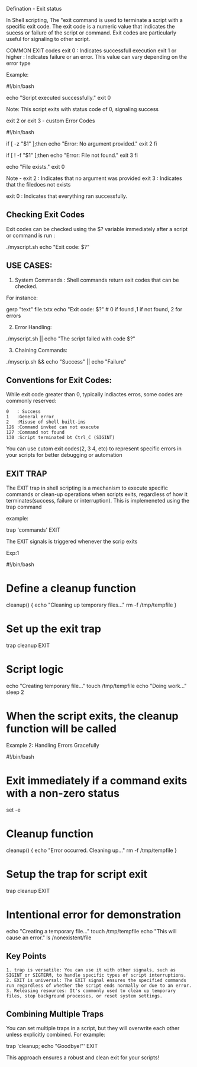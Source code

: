 Defination - Exit status

In Shell scripting, The "exit command is used to terminate a script with a specific exit code. The exit code is a numeric value that indicates the sucess or failure of the script or command. Exit codes are particularly useful for signaling to other script.

COMMON EXIT codes
	exit 0 : Indicates successfull execution
	exit 1 or higher : Indicates failure or an error. This value can vary depending on the error type

Example:

#!/bin/bash

echo "Script executed successfully."
exit 0

Note: This script exits with status code of 0, signaling success

exit 2 or exit 3 -  custom Error Codes

#!/bin/bash

if [ -z "$1" ];then
	echo "Error: No argument provided."
	exit 2
fi

if [ ! -f "$1" ];then
	echo "Error: File not found."
	exit 3
fi

echo "File exists."
exit 0

Note -
exit 2 : Indicates that no argument was provided
exit 3 : Indicates that the filedoes not exists

exit 0 : Indicates that everything ran successfully.

Checking Exit Codes
-------------------

Exit codes can be checked using the $? variable immediately after a script or command is run :

./myscript.sh
echo "Exit code: $?"

USE CASES:
---------

1. System Commands : Shell commands return exit codes that can be checked.

For instance:

gerp "text" file.txtx
echo "Exit code: $?" # 0 if found ,1 if not found, 2 for errors

2. Error Handling:

./myscript.sh || echo "The script failed with code $?"

3. Chaining Commands:

./myscrip.sh && echo "Success" || echo "Failure"

Conventions for Exit Codes:
---------------------------
While exit code greater than 0, typically indiactes erros, some codes are commonly reserved:

	0	: Success
	1 	:General error
	2	:Misuse of shell built-ins
	126	:Command invked can not execute
	127	:Command not found
	130	:Script terminated bt Ctrl_C (SIGINT)


You can use cutom exit codes(2, 3 4, etc) to represent specific errors in your scripts for better debugging or automation


EXIT TRAP
---------
The EXIT trap in shell scripting is a mechanism to execute specific commands or clean-up operations when scripts exits, regardless of how it terminates(success, failure or interruption). This is implemeneted using the trap command

example:

trap 'commands' EXIT


The EXIT signals is triggered whenever the scrip exits

Exp:1

#!/bin/bash

# Define a cleanup function
cleanup() {
    echo "Cleaning up temporary files..."
    rm -f /tmp/tempfile
}

# Set up the exit trap
trap cleanup EXIT

# Script logic
echo "Creating temporary file..."
touch /tmp/tempfile
echo "Doing work..."
sleep 2

# When the script exits, the cleanup function will be called



Example 2: Handling Errors Gracefully

#!/bin/bash

# Exit immediately if a command exits with a non-zero status
set -e

# Cleanup function
cleanup() {
    echo "Error occurred. Cleaning up..."
    rm -f /tmp/tempfile
}

# Setup the trap for script exit
trap cleanup EXIT

# Intentional error for demonstration
echo "Creating a temporary file..."
touch /tmp/tempfile
echo "This will cause an error."
ls /nonexistent/file


Key Points
----------

	1. trap is versatile: You can use it with other signals, such as SIGINT or SIGTERM, to handle specific types of script interruptions.
	2. EXIT is universal: The EXIT signal ensures the specified commands run regardless of whether the script ends normally or due to an error.
	3. Releasing resources: It's commonly used to clean up temporary files, stop background processes, or reset system settings.
 

Combining Multiple Traps
------------------------

You can set multiple traps in a script, but they will overwrite each other unless explicitly combined. For example:


trap 'cleanup; echo "Goodbye!"' EXIT


This approach ensures a robust and clean exit for your scripts!

